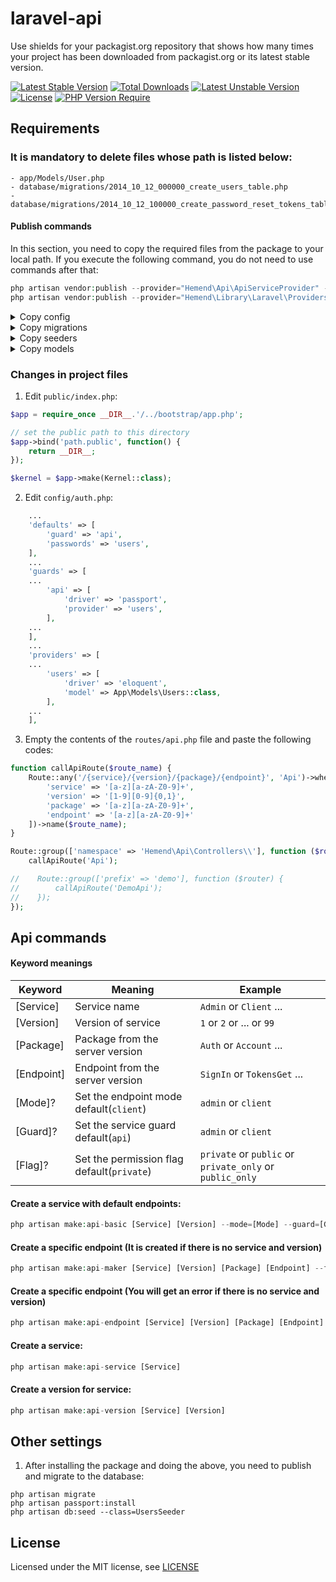 # laravel-api
Use shields for your packagist.org repository that shows how many times your project has been downloaded from packagist.org or its latest stable version.

[![Latest Stable Version](http://poser.pugx.org/hemend/laravel-api/v)](https://packagist.org/packages/hemend/laravel-api)
[![Total Downloads](http://poser.pugx.org/hemend/laravel-api/downloads)](https://packagist.org/packages/hemend/laravel-api)
[![Latest Unstable Version](http://poser.pugx.org/hemend/laravel-api/v/unstable)](https://packagist.org/packages/hemend/laravel-api)
[![License](http://poser.pugx.org/hemend/laravel-api/license)](https://packagist.org/packages/hemend/laravel-api)
[![PHP Version Require](http://poser.pugx.org/hemend/laravel-api/require/php)](https://packagist.org/packages/hemend/laravel-api)

[comment]: <> (<a href="#tada-php-support" title="PHP Versions Supported"><img alt="PHP Versions Supported" src="https://img.shields.io/badge/php->=7.4-777bb3.svg?logoColor=white&labelColor=555555"></a>)

## Requirements
### It is mandatory to delete files whose path is listed below:
```
- app/Models/User.php
- database/migrations/2014_10_12_000000_create_users_table.php
- database/migrations/2014_10_12_100000_create_password_reset_tokens_table.php
```

#### Publish commands
In this section, you need to copy the required files from the package to your local path.
If you execute the following command, you do not need to use commands after that:
```php
php artisan vendor:publish --provider="Hemend\Api\ApiServiceProvider" --tag=api
php artisan vendor:publish --provider="Hemend\Library\Laravel\Providers\LibraryServiceProvider" --tag=config
```
<details><summary>Copy config</summary>

> php artisan vendor:publish --provider="Hemend\Api\ApiServiceProvider" --tag=config
</details>

<details><summary>Copy migrations</summary>

> php artisan vendor:publish --provider="Hemend\Api\ApiServiceProvider" --tag=migrations
</details>

<details><summary>Copy seeders</summary>

> php artisan vendor:publish --provider="Hemend\Api\ApiServiceProvider" --tag=seeders
</details>

<details><summary>Copy models</summary>

> php artisan vendor:publish --provider="Hemend\Api\ApiServiceProvider" --tag=models
</details>

### Changes in project files
1. Edit `public/index.php`:
```php
$app = require_once __DIR__.'/../bootstrap/app.php';

// set the public path to this directory
$app->bind('path.public', function() {
    return __DIR__;
});

$kernel = $app->make(Kernel::class);
```

2. Edit `config/auth.php`:
```php
    ...
    'defaults' => [
        'guard' => 'api',
        'passwords' => 'users',
    ],
    ...
    'guards' => [
    ...
        'api' => [
            'driver' => 'passport',
            'provider' => 'users',
        ],
    ...
    ],
    ...
    'providers' => [
    ...
        'users' => [
            'driver' => 'eloquent',
            'model' => App\Models\Users::class,
        ],
    ...
    ],
```

3. Empty the contents of the `routes/api.php` file and paste the following codes:
```php
function callApiRoute($route_name) {
    Route::any('/{service}/{version}/{package}/{endpoint}', 'Api')->where([
        'service' => '[a-z][a-zA-Z0-9]+',
        'version' => '[1-9][0-9]{0,1}',
        'package' => '[a-z][a-zA-Z0-9]+',
        'endpoint' => '[a-z][a-zA-Z0-9]+'
    ])->name($route_name);
}

Route::group(['namespace' => 'Hemend\Api\Controllers\\'], function ($router) {
    callApiRoute('Api');

//    Route::group(['prefix' => 'demo'], function ($router) {
//        callApiRoute('DemoApi');
//    });
});
```

## Api commands
#### Keyword meanings
|Keyword        |Meaning                        |Example                                            |
|----------------|-------------------------------|---------------------------------------------------|
|[Service]       |Service name                                |`Admin` or `Client` ...                            |
|[Version]       |Version of service                          |`1` or `2` or ... or `99`                                   |
|[Package]       |Package from the server version             |`Auth` or `Account` ...                          |
|[Endpoint]      |Endpoint from the server version            |`SignIn` or `TokensGet` ...                     |
|[Mode]?         |Set the endpoint mode default(`client`)     |`admin` or `client`                              |
|[Guard]?        |Set the service guard default(`api`)        |`admin` or `client`                              |
|[Flag]?         |Set the permission flag default(`private`)  |`private` or `public` or `private_only` or `public_only`                              |

#### Create a service with default endpoints:
```php
php artisan make:api-basic [Service] [Version] --mode=[Mode] --guard=[Guard]
```

#### Create a specific endpoint (It is created if there is no service and version)
```php
php artisan make:api-maker [Service] [Version] [Package] [Endpoint] --flag=[Flag]
```

#### Create a specific endpoint (You will get an error if there is no service and version)
```php
php artisan make:api-endpoint [Service] [Version] [Package] [Endpoint] --flag=[Flag]
```

#### Create a service:
```php
php artisan make:api-service [Service]
```

#### Create a version for service:
```php
php artisan make:api-version [Service] [Version]
```

## Other settings
1. After installing the package and doing the above, you need to publish and migrate to the database:
```shell
php artisan migrate
php artisan passport:install
php artisan db:seed --class=UsersSeeder
```

## License
Licensed under the MIT license, see [LICENSE](LICENSE)